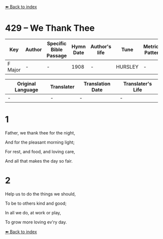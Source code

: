 [⬅️ Back to index](../README.md)

# 429 – We Thank Thee

Key | Author   | Specific Bible Passage     |Hymn Date |Author's life |Tune |Metrical Pattern   |Composer/Source
-- | --------- | ---------------------------|----------|--------------|-----|-------------------|-------------  
F Major |- |- |1908 |- |HURSLEY |- |Peter Ritter

Original Language | Translater | Translation Date   | Translater's Life  
----------------- | --------- | --------------------|-------------     
\- |- |- |-




# 1

Father, we thank thee for the night,

And for the pleasant morning light;

For rest, and food, and loving care,

And all that makes the day so fair.



# 2

Help us to do the things we should,

To be to others kind and good;

In all we do, at work or play,

To grow more loving ev'ry day.

[⬅️ Back to index](../README.md)
